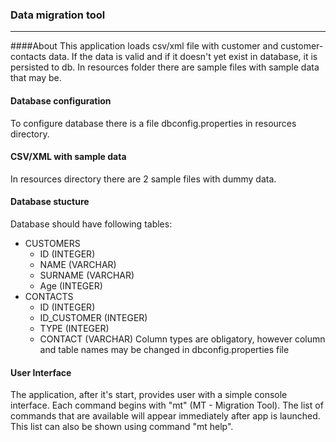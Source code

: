 ### Data migration tool

---

####About
This application loads csv/xml file with customer and customer-contacts data.
If the data is valid and if it doesn't yet exist in database, it is persisted to db.
In resources folder there are sample files with sample data that may be. 

#### Database configuration
To configure database there is a file dbconfig.properties in resources directory. 

#### CSV/XML with sample data
In resources directory there are 2 sample files with dummy data.

#### Database stucture
Database should have following tables:
- CUSTOMERS
    - ID (INTEGER)
    - NAME (VARCHAR)
    - SURNAME (VARCHAR)
    - Age (INTEGER)
- CONTACTS
    - ID (INTEGER)
    - ID_CUSTOMER (INTEGER)
    - TYPE (INTEGER)
    - CONTACT (VARCHAR)
Column types are obligatory, however column and table names may be changed in dbconfig.properties file

#### User Interface
The application, after it's start, provides user with a simple console interface.
Each command begins with "mt" (MT - Migration Tool).
The list of commands that are available will appear immediately after app is launched.
This list can also be shown using command "mt help".